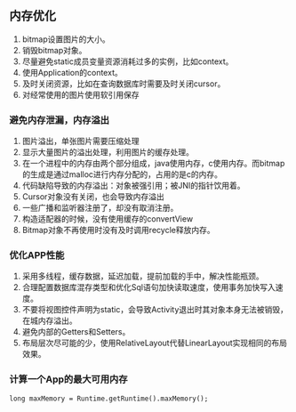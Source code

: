 ## 内存优化

   1. bitmap设置图片的大小。
   2. 销毁bitmap对象。
   3. 尽量避免static成员变量资源消耗过多的实例，比如context。
   4. 使用Application的context。
   5. 及时关闭资源，比如在查询数据库时需要及时关闭cursor。
   6. 对经常使用的图片使用软引用保存
   
### 避免内存泄漏，内存溢出

   1. 图片溢出，单张图片需要压缩处理
   2. 显示大量图片的溢出处理，利用图片的缓存处理。
   3. 在一个进程中的内存由两个部分组成，java使用内存，c使用内存。而bitmap的生成是通过malloc进行内存分配的，占用的是c的内存。
   4. 代码缺陷导致的内存溢出：对象被强引用；被JNI的指针饮用着。
   5. Cursor对象没有关闭，也会导致内存溢出
   6. 一些广播和监听器注册了，却没有取消注册。
   7. 构造适配器的时候，没有使用缓存的convertView
   8. Bitmap对象不再使用时没有及时调用recycle释放内存。



### 优化APP性能

   1. 采用多线程，缓存数据，延迟加载，提前加载的手中，解决性能瓶颈。
   2. 合理配置数据库混存类型和优化Sql语句加快读取速度，使用事务加快写入速度。
   3. 不要将视图控件声明为static，会导致Activity退出时其对象本身无法被销毁，在城内存溢出。
   4. 避免内部的Getters和Setters。
   5. 布局层次尽可能的少，使用RelativeLayout代替LinearLayout实现相同的布局效果。
   
### 计算一个App的最大可用内存
     
``` 
long maxMemory = Runtime.getRuntime().maxMemory();
```     




























